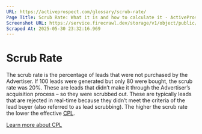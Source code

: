 ```yaml
---
URL: https://activeprospect.com/glossary/scrub-rate/
Page Title: Scrub Rate: What it is and how to calculate it - ActiveProspect
Screenshot URL: https://service.firecrawl.dev/storage/v1/object/public/media/screenshot-befefd90-f8b4-40c5-b4fa-e35a2af7a348.png
Scraped At: 2025-05-30 23:32:16.969
---
```

# Scrub Rate

The scrub rate is the percentage of leads that were not purchased by the Advertiser. If 100 leads were generated but only 80 were bought, the scrub rate was 20%. These are leads that didn’t make it through the Advertiser’s acquisition process – so they were scrubbed out. These are typically leads that are rejected in real-time because they didn’t meet the criteria of the lead buyer (also referred to as lead scrubbing). The higher the scrub rate the lower the effective [CPL](https://activeprospect.com/glossary/cpl-advertising-cost-per-lead/).

[Learn more about CPL](https://activeprospect.com/blog/5-reasons-your-cost-per-lead-campaign-didnt-work/)

